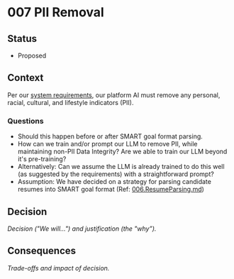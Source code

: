 # 007 PII Removal

## Status

- Proposed

## Context

Per our [system requirements](../main/problem/Requirements.md), our platform AI must remove any personal, racial, cultural, and lifestyle indicators (PII). 

### Questions

- Should this happen before or after SMART goal format parsing.
- How can we train and/or prompt our LLM to remove PII, while maintaining non-PII Data Integrity? Are we able to train our LLM beyond it's pre-training?
- Alternatively: Can we assume the LLM is already trained to do this well (as suggested by the requirements) with a straightforward prompt?
- Assumption: We have decided on a strategy for parsing candidate resumes into SMART goal format (Ref: [006.ResumeParsing.md](./adrs/006.ResumeParsing.md))

## Decision

_Decision ("We will...") and justification (the "why”)._

## Consequences

_Trade-offs and impact of decision._

